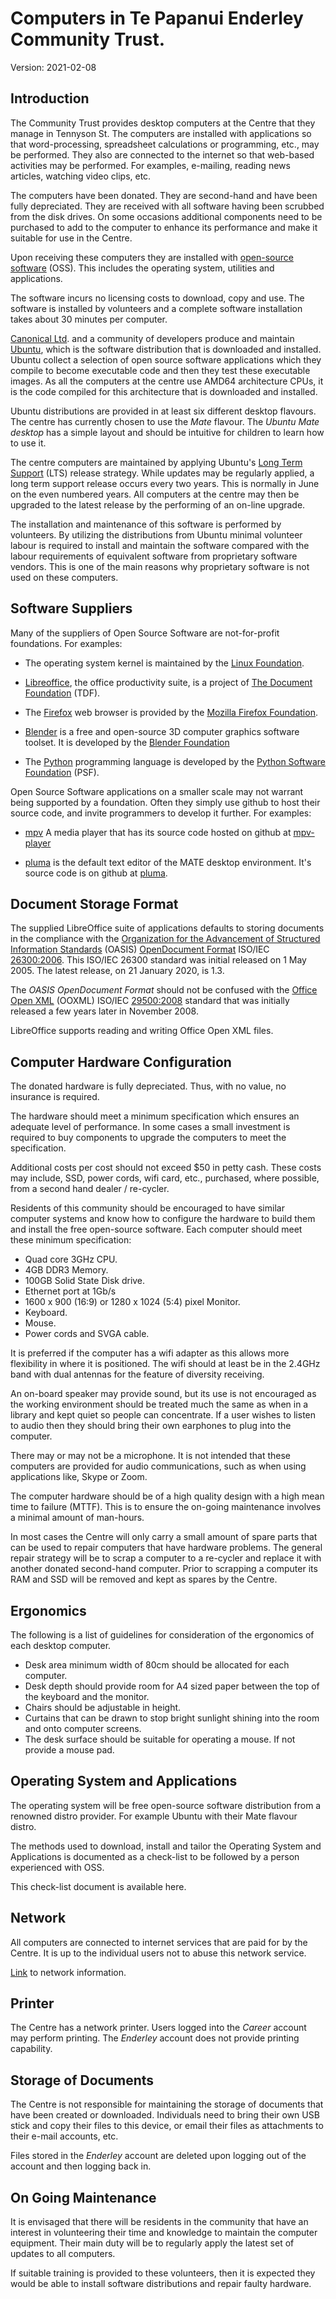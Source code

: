 # Computers in Te Papanui Enderley Community Trust.

Version: 2021-02-08

## Introduction

The Community Trust provides desktop computers at the Centre that they manage in Tennyson St. 
The computers are installed with applications so that word-processing, spreadsheet calculations 
or programming, etc., may be performed. They also are connected to the internet so that web-based 
activities may be performed. For examples, e-mailing, reading news articles, watching video clips, etc.

The computers have been donated. They are second-hand and have been fully depreciated. They are 
received with all software having been scrubbed from the disk drives. On some occasions additional 
components need to be purchased to add to the computer to enhance its performance and make it 
suitable for use in the Centre.

Upon receiving these computers they are installed with [open-source software](https://en.wikipedia.org/wiki/Open-source_software) (OSS). 
This includes the operating system, utilities and applications.

The software incurs no licensing costs to download, copy and use. The software is installed by 
volunteers and a complete software installation takes about 30 minutes per computer.

[Canonical Ltd](https://en.wikipedia.org/wiki/Canonical_(company)). and a community of developers 
produce and maintain [Ubuntu](https://en.wikipedia.org/wiki/Ubuntu), which is the software distribution 
that is downloaded and installed. Ubuntu collect a selection of open source software applications 
which they compile to become executable code and then they test these executable images. As all the 
computers at the centre use AMD64 architecture CPUs, it is the code compiled for this architecture 
that is downloaded and installed. 

Ubuntu distributions are provided in at least six different desktop flavours. The centre has currently 
chosen to use the *Mate* flavour. The *Ubuntu Mate desktop* has a simple layout and should be intuitive 
for children to learn how to use it. 

The centre computers are maintained by applying Ubuntu's [Long Term Support](https://ubuntu.com/about/release-cycle) (LTS) 
release strategy. While updates may be regularly applied, a long term support release occurs every two years. 
This is normally in June on the even numbered years. All computers at the centre may then be upgraded to the 
latest release by the performing of an on-line upgrade.

The installation and maintenance of this software is performed by volunteers. By utilizing the distributions 
from Ubuntu minimal volunteer labour is required to install and maintain the software compared with the 
labour requirements of equivalent software from proprietary software vendors. This is one of the main 
reasons why proprietary software is not used on these computers.

## Software Suppliers

Many of the suppliers of Open Source Software are not-for-profit foundations. For examples: 

* The operating system kernel is maintained by the [Linux Foundation](https://en.wikipedia.org/wiki/Linux_Foundation).

* [Libreoffice](https://en.wikipedia.org/wiki/LibreOffice), the office productivity suite, is a project 
of [The Document Foundation](https://en.wikipedia.org/wiki/The_Document_Foundation) (TDF).

* The [Firefox](https://en.wikipedia.org/wiki/Firefox) web browser is provided by the 
[Mozilla Firefox Foundation](https://en.wikipedia.org/wiki/Mozilla_Foundation).

* [Blender](https://en.wikipedia.org/wiki/Blender_(software)) is a free and open-source 3D computer 
graphics software toolset. It is developed by the [Blender Foundation](https://en.wikipedia.org/wiki/Blender_Foundation)

* The [Python](https://en.wikipedia.org/wiki/Python_(programming_language)) programming language is 
developed by the [Python Software Foundation](https://en.wikipedia.org/wiki/Python_Software_Foundation) (PSF).

Open Source Software applications on a smaller scale may not warrant being supported by a foundation. 
Often they simply use github to host their source code, and invite programmers to develop it further. For examples:

* [mpv](https://en.wikipedia.org/wiki/Mpv_%28media_player%29) A media player that has its source code 
hosted on github at [mpv-player](https://github.com/mpv-player/mpv)

* [pluma](https://en.wikipedia.org/wiki/Pluma_(text_editor)) is the default text editor of the MATE 
desktop environment. It's source code is on github at [pluma](https://github.com/mate-desktop/pluma).


## Document Storage Format

The supplied LibreOffice suite of applications defaults to storing documents in the compliance with the 
[Organization for the Advancement of Structured Information Standards](https://en.wikipedia.org/wiki/OASIS_(organization)) (OASIS) [OpenDocument Format](https://en.wikipedia.org/wiki/OpenDocument) ISO/IEC [26300:2006](https://www.iso.org/standard/43485.html). This ISO/IEC 26300 standard was initial released on 1 May 2005. The latest release, on 21 January 2020, is 1.3.

The *OASIS OpenDocument Format* should not be confused with the [Office Open XML](https://en.wikipedia.org/wiki/Office_Open_XML) (OOXML) 
ISO/IEC [29500:2008](https://www.iso.org/standard/51463.html) standard that was initially released a few years later in November 2008.

LibreOffice supports reading and writing Office Open XML files.


## Computer Hardware Configuration

The donated hardware is fully depreciated. Thus, with no value, no insurance is required.

The hardware should meet a minimum specification which ensures an adequate level of performance. In some 
cases a small investment is required to buy components to upgrade the computers to meet the specification.

Additional costs per cost should not exceed $50 in petty cash. These costs may include, SSD, power cords, 
wifi card, etc., purchased, where possible, from a second hand dealer / re-cycler.

Residents of this community should be encouraged to have similar computer systems and know how to configure 
the hardware to build them and install the free open-source software.
Each computer should meet these minimum specification:

* Quad core 3GHz CPU.
* 4GB DDR3 Memory.
* 100GB Solid State Disk drive.
* Ethernet port at 1Gb/s
* 1600 x 900 (16:9) or 1280 x 1024 (5:4) pixel Monitor.
* Keyboard.
* Mouse.
* Power cords and SVGA cable.

It is preferred if the computer has a wifi adapter as this allows more flexibility in where it is positioned. 
The wifi should at least be in the 2.4GHz band with dual antennas for the feature of diversity receiving.

An on-board speaker may provide sound, but its use is not encouraged as the working environment should be 
treated much the same as when in a library and kept quiet so people can concentrate. If a user wishes to 
listen to audio then they should bring their own earphones to plug into the computer.

There may or may not be a microphone. It is not intended that these computers are provided for audio 
communications, such as when using applications like, Skype or Zoom. 

The computer hardware should be of a high quality design with a high mean time to failure (MTTF). This is to 
ensure the on-going maintenance involves a minimal amount of man-hours.

In most cases the Centre will only carry a small amount of spare parts that can be used to repair computers 
that have hardware problems. The general repair strategy will be to scrap a computer to a re-cycler and replace 
it with another donated second-hand computer. Prior to scrapping a computer its RAM and SSD will be removed 
and kept as spares by the Centre.


## Ergonomics

The following is a list of guidelines for consideration of the ergonomics of each desktop computer.

* Desk area minimum width of 80cm should be allocated for each computer.
* Desk depth should provide room for A4 sized paper between the top of the keyboard and the monitor.
* Chairs should be adjustable in height.
* Curtains that can be drawn to stop bright sunlight shining into the room and onto computer screens.
* The desk surface should be suitable for operating a mouse. If not provide a mouse pad.

## Operating System and Applications

The operating system will be free open-source software distribution from a renowned distro provider. For 
example Ubuntu with their Mate flavour distro.

The methods used to download, install and tailor the Operating System and Applications is documented as a 
check-list to be followed by a person experienced with OSS.

This check-list document is available here.

## Network

All computers are connected to internet services that are paid for by the Centre. It is up to the individual 
users not to abuse this network service.

[Link](/network/README.md) to network information.

## Printer

The Centre has a network printer. Users logged into the *Career* account may perform printing. The *Enderley* 
account does not provide printing capability.

## Storage of Documents

The Centre is not responsible for maintaining the storage of documents that have been created or downloaded. 
Individuals need to bring their own USB stick and copy their files to this device, or email their files as 
attachments to their e-mail accounts, etc. 

Files stored in the *Enderley* account are deleted upon logging out of the account and then logging back in. 


## On Going Maintenance

It is envisaged that there will be residents in the community that have an interest in volunteering their 
time and knowledge to maintain the computer equipment. Their main duty will be to regularly apply the 
latest set of updates to all computers.

If suitable training is provided to these volunteers, then it is expected they would be able to install 
software distributions and repair faulty hardware.
